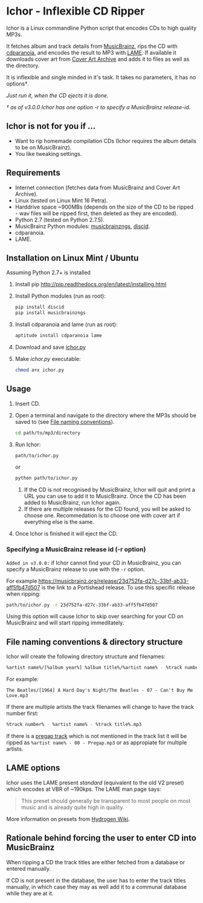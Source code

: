 Ichor - Inflexible CD Ripper
=====

Ichor is a Linux commandline Python script that encodes CDs to high quality MP3s.

It fetches album and track details from [MusicBrainz](https://musicbrainz.org), rips the CD with [cdparanoia](https://www.xiph.org/paranoia/), and encodes the result to MP3 with [LAME](http://lame.sf.net). If available it downloads cover art from [Cover Art Archive](https://coverartarchive.org/) and adds it to files as well as the directory.

It is inflexible and single minded in it's task. It takes no parameters, it has no options&dagger;.

*Just run it, when the CD ejects it is done.*

_&dagger; as of v3.0.0 Ichor has one option -r to specify a MusicBrainz release-id._

## Ichor is not for you if ...
* Want to rip homemade compilation CDs (Ichor requires the album details to be on MusicBrainz).
* You like tweaking settings.

## Requirements
* Internet connection (fetches data from MusicBrainz and Cover Art Archive).
* Linux (tested on Linux Mint 16 Petra).
* Harddrive space ~900MBs (depends on the size of the CD to be ripped - wav files will be ripped first, then deleted as they are encoded).
* Python 2.7 (tested on Python 2.7.5).
* MusicBrainz Python modules: [musicbrainzngs](http://python-musicbrainzngs.readthedocs.org/en/latest/), [discid](http://python-discid.readthedocs.org/en/latest/).
* cdparanoia.
* LAME.

## Installation on Linux Mint / Ubuntu
Assuming Python 2.7+ is installed

1. Install pip http://pip.readthedocs.org/en/latest/installing.html
2. Install Python modules (run as root):

    ````bash
    pip install discid
    pip install musicbrainzngs
    ````
    
3. Install cdparanoia and lame (run as root):

    ````bash
    aptitude install cdparanoia lame
    ````
4. Download and save [ichor.py](https://raw.githubusercontent.com/rvavruch/ichor/master/ichor.py)
5. Make _ichor.py_ executable:

    ````bash
    chmod a+x ichor.py
    ````

## Usage
1. Insert CD.
2. Open a terminal and navigate to the directory where the MP3s should be saved to (see [File naming conventions](https://github.com/rvavruch/ichor/blob/master/README.md#file-naming-conventions--directory-structure)).
    ````bash
    cd path/to/mp3/directory
    ````

3. Run Ichor:

    ````bash
    path/to/ichor.py
    ````
    or
    
    ````bash
    python path/to/ichor.py
    ````
    
    1. If the CD is not recognised by MusicBrainz, Ichor will quit and print a URL you can use to add it to MusicBrainz. Once the CD has been added to MusicBrainz, run Ichor again.
    2. If there are multiple releases for the CD found, you will be asked to choose one. Recommedation is to choose one with cover art if everything else is the same.
4. Once Ichor is finished it will eject the CD.

### Specifying a MusicBrainz release id (-r option)
`Added in v3.0.0:` if Ichor cannot find your CD in MusicBrainz, you can specify a MusicBrainz release to use with the `-r` option.

For example https://musicbrainz.org/release/23d752fa-d27c-33bf-ab33-aff5fb47d507 is the link to a Portishead release. To use this specific release when ripping:

````bash
path/to/ichor.py -r 23d752fa-d27c-33bf-ab33-aff5fb47d507
````

Using this option will cause Ichor to skip over searching for your CD on MusicBrainz and will start ripping immeditately.

## File naming conventions & directory structure
Ichor will create the following directory structure and filenames:

````bash
%artist name%/[%album year%] %album title%/%artist name% - %track number% - %track title%.mp3
````
For example:
````
The Beatles/[1964] A Hard Day's Night/The Beatles - 07 - Can't Buy Me Love.mp3
````

If there are multiple artists the track filenames will change to have the track number first:
````bash
%track number% - %artist name% - %track title%.mp3
````

If there is a [pregap track](https://en.wikipedia.org/wiki/Pregap) which is not mentioned in the track list it will be ripped as `%artist name% - 00 - Pregap.mp3` or as appropiate for multiple artists.

## LAME options
Ichor uses the LAME present _standard_ (equivalent to the old V2 preset) which encodes at VBR of ~190kps. The LAME man page says:

> This preset should generally be transparent to most people on most music and is already quite high in quality.

More information on presets from [Hydrogen Wiki](http://wiki.hydrogenaud.io/index.php?title=LAME#Recommended_settings_details).

## Rationale behind forcing the user to enter CD into MusicBrainz

When ripping a CD the track titles are either fetched from a database or entered manually.

If CD is not present in the database, the user has to enter the track titles manually, in which case they may as well add it to a communal database while they are at it.


